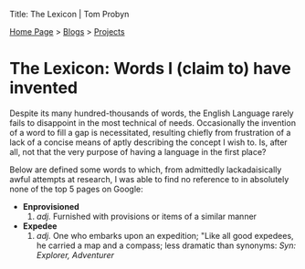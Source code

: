 Title: The Lexicon | Tom Probyn

[Home Page](https://tomprobyn.uk) > [Blogs](https://tomprobyn.uk/blogs) > [Projects](https://tomprobyn.uk/blogs/projects)

# The Lexicon: Words I (claim to) have invented

Despite its many hundred-thousands of words, the English Language rarely fails to disappoint in the most technical of needs. Occasionally the invention of a word to fill a gap is necessitated, resulting chiefly from frustration of a lack of a concise means of aptly describing the concept I wish to. Is, after all, not that the very purpose of having a language in the first place?

Below are defined some words to which, from admittedly lackadaisically awful attempts at research, I was able to find no reference to in absolutely none of the top 5 pages on Google:

- **Enprovisioned**
    1. *adj.* Furnished with provisions or items of a similar manner
- **Expedee**
    1. *adj.* One who embarks upon an expedition; "Like all good expedees, he carried a map and a compass; less dramatic than synonyms: *Syn: Explorer, Adventurer*